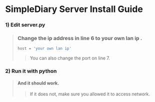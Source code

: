 # SimpleDiary Server Install Guide
### 1) Edit server.py
>### Change the ip address in line 6 to your own lan ip .
>```python
>host = 'your own lan ip'
>```
>> You can also change the port on line 7.
                
### 2) Run it with python
>#### And it should work.
>>If it does not, make sure you allowed it to access network.
